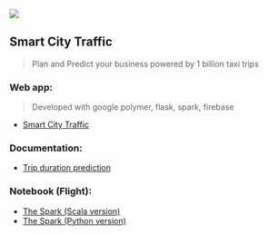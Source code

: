 ![](https://cloud.githubusercontent.com/assets/110953/7877439/6a69d03e-0590-11e5-9fac-c614246606de.png)
## Smart City Traffic

> Plan and Predict your business powered by 1 billion taxi trips

### Web app:
> Developed with google polymer, flask, spark, firebase
* [Smart City Traffic](https://traveladvisor.firebaseapp.com/)

### Documentation:

* [Trip duration prediction](https://taxitrip.firebaseapp.com/index.html)

### Notebook (Flight):

* [The Spark (Scala version)](https://spotifyairlinemap.firebaseapp.com/airlinespark.html)
* [The Spark (Python version)](https://spotifyairlinemap.firebaseapp.com/Airline.html)

